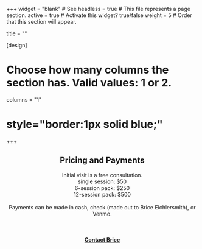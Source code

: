+++
widget = "blank"  # See 
headless = true  # This file represents a page section.
active = true  # Activate this widget? true/false
weight = 5  # Order that this section will appear.

title = ""

[design]
  # Choose how many columns the section has. Valid values: 1 or 2.
  columns = "1"
  
# style="border:1px solid blue;"
+++

<div align="center">
<h2> Pricing and Payments </h2>
Initial visit is a free consultation.  <br>
single session: $50  <br>
6-session pack: $250  <br>
12-session pack: $500  <br><br> 
Payments can be made in cash, check (made out to Brice Eichlersmith), or Venmo.  
</div> 
<br>
<br>
<br> 
<center>
  <a href="/contact/"  class="hero-cta-alt myebtn"   style="min-width:50%;"> 
 <b> Contact Brice </b> 
  </a>
</center>

<!--

<table 
style="
font-size:1rem;
margin: 10px;
">
<tr>
  <td> Single session </td>
  <td> $50 </td> 
</tr> 
<tr>
  <td> 6-session pack </td>
  <td> $250 </td> 
</tr>
<tr>
  <td> 12-session pack </td>
  <td> $500 </td> 
</tr>
</table> 
--> 
